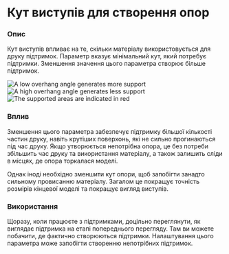 Кут виступів для створення опор
====

### **Опис**

Кут виступів впливає на те, скільки матеріалу використовується для друку підтримок. Параметр вказує мінімальний кут, який потребує підтримки. Зменшення значення цього параметра створює більше підтримок.

![A low overhang angle generates more support](../images/support_angle_low.png)
![A high overhang angle generates less support](../images/support_angle_high.png)
![The supported areas are indicated in red](../images/support_angle_prepare_mode.png)

### **Вплив**

Зменшення цього параметра забезпечує підтримку більшої кількості частин друку, навіть крутіших поверхонь, які не сильно прогинаються під час друку. Якщо утворюється непотрібна опора, це без потреби збільшить час друку та використання матеріалу, а також залишить сліди в місцях, де опора торкалася моделі.

Однак іноді необхідно зменшити кут опори, щоб запобігти занадто сильному провисанню матеріалу. Загалом це покращує точність розмірів кінцевої моделі та покращує вигляд виступів.

### **Використання**

Щоразу, коли працюєте з підтримками, доцільно переглянути, як виглядає підтримка на етапі попереднього перегляду. Там ви можете побачити, де фактично створюються підтримки. Налаштування цього параметра може запобігти створенню непотрібних підтримок.
